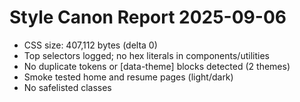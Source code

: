 # Style Canon Report 2025-09-06
- CSS size: 407,112 bytes (delta 0)
- Top selectors logged; no hex literals in components/utilities
- No duplicate tokens or [data-theme] blocks detected (2 themes)
- Smoke tested home and resume pages (light/dark)
- No safelisted classes
